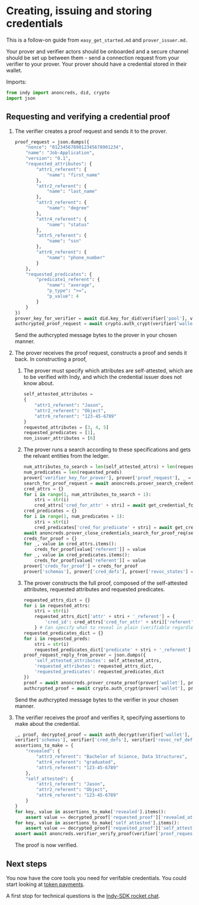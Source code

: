 # Creating, issuing and storing credentials

This is a follow-on guide from `easy_get_started.md` and `prover_issuer.md.`

Your prover and verifier actors should be onboarded and a secure channel should be set up between them - send a connection request from your verifier to your prover. Your prover should have a credential stored in their wallet.

Imports:
```python
from indy import anoncreds, did, crypto
import json
```


## Requesting and verifying a credential proof

1. The verifier creates a proof request and sends it to the prover.
    ```python
    proof_request = json.dumps({
        "nonce": "0123456789012345678901234",
        "name": "Job-Application",
        "version": "0.1",
        "requested_attributes": {
            "attr1_referent": {
                "name": "first_name"
            },
            "attr2_referent": {
                "name": "last_name"
            },
            "attr3_referent": {
                "name": "degree"
            },
            "attr4_referent": {
                "name": "status"
            },
            "attr5_referent": {
                "name": "ssn"
            },
            "attr6_referent": {
                "name": "phone_number"
            }
        },
        "requested_predicates": {
            "predicate1_referent": {
                "name": "average",
                "p_type": ">=",
                "p_value": 4
            }
        }
    })
    prover_key_for_verifier = await did.key_for_did(verifier['pool'], verifier['wallet'], verifier['connection_response']['did'])
    authcrypted_proof_request = await crypto.auth_crypt(verifier['wallet'], verifier['prover_key'], prover_key_for_verifier, proof_request.encode('utf-8'))
    ```
    Send the authcrypted message bytes to the prover in your chosen manner.

2. The prover receives the proof request, constructs a proof and sends it back. In constructing a proof,
    1. The prover must specify which attributes are self-attested, which are to be verified with Indy, and which the credential issuer does not know about.
        ```python
        self_attested_attributes =
        {
            "attr1_referent": "Jason",
            "attr2_referent": "Object",
            "attr6_referent": "123-45-6789"
        }
        requested_attributes = [3, 4, 5]
        requested_predicates = [1],
        non_issuer_attributes = [6]
        ```
    2. The prover runs a search according to these specifications and gets the relvant entities from the ledger.
        ```python
        num_attributes_to_search = len(self_attested_attrs) + len(requested_attrs) - len(non_issuer_attributes) 
        num_predicates = len(requested_preds)
        prover['verifier_key_for_prover'], prover['proof_request'], _ = await auth_decrypt(prover['wallet'], prover['verifier_key'], prover['authcrypted_proof_request'])
        search_for_proof_request = await anoncreds.prover_search_credentials_for_proof_req(prover['wallet'], prover['proof_request'], None)
        cred_attrs = {}
        for i in range(1, num_attributes_to_search + 1):
            stri = str(i)
            cred_attrs['cred_for_attr' + stri] = await get_credential_for_referent(search_for_proof_request, 'attr' + stri + '_referent')
        cred_predicates = {}
        for i in range(1, num_predicates + 1):
            stri = str(i)
            cred_predicates['cred_for_predicate' + stri] = await get_credential_for_referent(search_for_proof_request, 'predicate' + stri + '_referent')
        await anoncreds.prover_close_credentials_search_for_proof_req(search_for_proof_request)
        creds_for_proof = {}
        for _, value in cred_attrs.items():
            creds_for_proof[value['referent']] = value
        for _, value in cred_predicates.items():
            creds_for_proof[value['referent']] = value
        prover['creds_for_proof'] = creds_for_proof
        prover['schemas'], prover['cred_defs'], prover['revoc_states'] = await prover_get_entities_from_ledger(prover['pool'], prover['verifier_did'], prover['creds_for_proof'], prover['name'])
        ```
    3. The prover constructs the full proof, composed of the self-attested attributes, requested attributes and requested predicates.
        ```python
        requested_attrs_dict = {}
        for i in requested_attrs:
            stri = str(i)
            requested_attrs_dict['attr' + stri + '_referent'] = {
                'cred_id': cred_attrs['cred_for_attr' + stri]['referent'], 'revealed': True
            } # Can specify what to reveal in plain (verifiable regardless)
        requested_predicates_dict = {}
        for i in requested_preds:
            stri = str(i)
            requested_predicates_dict['predicate' + stri + '_referent'] = {'cred_id': cred_predicates['cred_for_predicate' + stri]['referent']}
        proof_request_reply_from_prover = json.dumps({
            'self_attested_attributes': self_attested_attrs,
            'requested_attributes': requested_attrs_dict,
            'requested_predicates': requested_predicates_dict
        })
        proof = await anoncreds.prover_create_proof(prover['wallet'], prover['proof_request'], proof_request_reply_from_prover, prover['master_secret_id'], prover['schemas'], prover['cred_defs'], prover['revoc_states'])
        authcrypted_proof = await crypto.auth_crypt(prover['wallet'], prover['verifier_key'], prover['verifier_key_for_prover'], proof.encode('utf-8'))
        ```
    Send the authcrypted message bytes to the verifier in your chosen manner.

3. The verifier receives the proof and verifies it, specifying assertions to make about the credential.
    ```python
    _, proof, decrypted_proof = await auth_decrypt(verifier['wallet'], verifier['prover_key'], verifier['authcrypted_proof'])
    verifier['schemas'], verifier['cred_defs'], verifier['revoc_ref_defs'], verifier['revoc_regs'] = await verifier_get_entities_from_ledger(verifier['pool'], verifier['did'], decrypted_proof['identifiers'], verifier['name'])
    assertions_to_make = {
        "revealed": {
            "attr3_referent": "Bachelor of Science, Data Structures",
            "attr4_referent": "graduated",
            "attr5_referent": "123-45-6789"
        },
        "self_attested": {
            "attr1_referent": "Jason",
            "attr2_referent": "Object",
            "attr6_referent": "123-45-6789"
        } 
    }
    for key, value in assertions_to_make['revealed'].items():
        assert value == decrypted_proof['requested_proof']['revealed_attrs'][key]['raw']
    for key, value in assertions_to_make['self_attested'].items():
        assert value == decrypted_proof['requested_proof']['self_attested_attrs'][key]
    assert await anoncreds.verifier_verify_proof(verifier['proof_request'], proof, verifier['schemas'], verifier['cred_defs'], verifier['revoc_ref_defs'], verifier['revoc_regs'])
    ```
    The proof is now verified.


## Next steps

You now have the core tools you need for verifable credentials. You could start looking at [token payments](https://github.com/sovrin-foundation/libsovtoken).

A first stop for technical questions is the [Indy-SDK rocket chat](https://chat.hyperledger.org/channel/indy-sdk).
